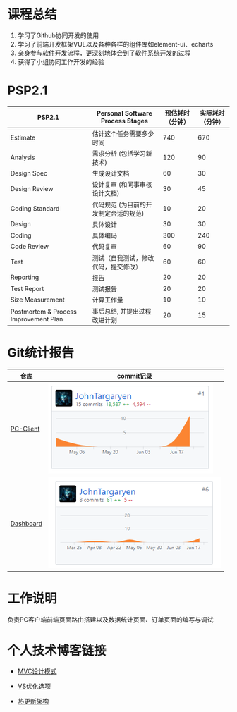 # 课程总结
1. 学习了Github协同开发的使用
2. 学习了前端开发框架VUE以及各种各样的组件库如element-ui、echarts
3. 亲身参与软件开发流程，更深刻地体会到了软件系统开发的过程
4. 获得了小组协同工作开发的经验

# PSP2.1
PSP2.1 | Personal Software Process Stages | 预估耗时（分钟）| 实际耗时（分钟）
---- | --- | --- | --- |
Estimate |  估计这个任务需要多少时间 | 740 | 670 |
Analysis | 需求分析 (包括学习新技术) | 120 | 90 |
Design Spec | 生成设计文档 | 60 | 30 |
Design Review | 设计复审 (和同事审核设计文档) | 30 | 45 |
Coding Standard | 代码规范 (为目前的开发制定合适的规范) | 10 | 20 |
Design | 具体设计 | 30 | 30 |
Coding | 具体编码 | 300 | 240 |
Code Review | 代码复审 | 60 | 90 |
Test | 测试（自我测试，修改代码，提交修改） | 60 | 60 |
Reporting | 报告 | 20 | 20 |
Test Report | 测试报告 | 20 | 20 |
Size Measurement | 计算工作量 | 10 | 10 |
Postmortem & Process Improvement Plan | 事后总结, 并提出过程改进计划 | 20 | 15 |

# Git统计报告

| 仓库                                                      | commit记录                                    |
| --------------------------------------------------------- | --------------------------------------------- |
| [PC-Client](https://github.com/Zhidan-System/PC-Client)   | ![PC-Client](15331237-assets/7.PNG)   |
| [Dashboard](https://github.com/Zhidan-System/Dashboard)   | ![Dashboard](15331237-assets/dashboard.PNG)   |





# 工作说明

负责PC客户端前端页面路由搭建以及数据统计页面、订单页面的编写与调试

# 个人技术博客链接

- [MVC设计模式](https://blog.csdn.net/m18718300471/article/details/79926126)

- [VS优化选项](https://blog.csdn.net/m18718300471/article/details/79768361)

- [热更新架构](https://www.jianshu.com/p/d6da937b8b0f)



